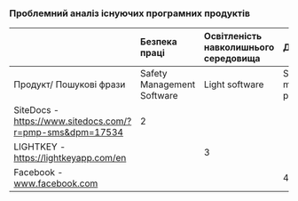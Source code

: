 ### Проблемний аналіз існуючих програмних продуктів


||Безпека праці|Освітленість навколишнього середовища|Дружба|Тип ліцензії|Примітка|
|:-     |:-          |:-          |:-     |:-               |:-                   |
|Продукт/ Пошукові фрази|Safety Management Software|Light software|Social media platforms|||
|SiteDocs - https://www.sitedocs.com/?r=pmp-sms&dpm=17534|2|||Proprietary||
|LIGHTKEY - https://lightkeyapp.com/en||3||Proprietary||
|Facebook - www.facebook.com|||4|Free||
